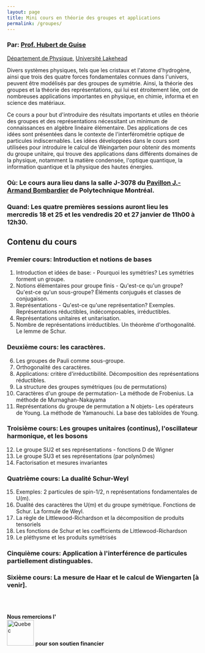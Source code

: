 ```yaml
---
layout: page
title: Mini cours en théorie des groupes et applications
permalink: /groupes/
---
```


### Par: [Prof. Hubert de Guise](https://hdeguise.lakeheadu.ca/)

[Département de Physique](http://physics.lakeheadu.ca/), [Université Lakehead](https://www.lakeheadu.ca/)

Divers systèmes physiques, tels que les cristaux et l'atome d'hydrogène, ainsi que trois des quatre forces fondamentales connues dans l'univers, peuvent être modélisés par des groupes de symétrie. Ainsi, la théorie des groupes et la théorie des représentations, qui lui est étroitement liée, ont de nombreuses applications importantes en physique, en chimie, informa et en science des matériaux. 

Ce cours a pour but d'introduire des résultats importants et utiles en théorie des groupes et des représentations nécessitant un minimum de connaissances en algèbre linéaire élémentaire. Des applications de ces idées sont présentées dans le contexte de l'interférométrie optique de particules indiscernables.
Les idées développées dans le cours sont utilisées pour introduire le calcul de Weingarten pour obtenir des moments du groupe unitaire, qui trouve des applications dans différents domaines de la physique, notamment la matière condensée, l'optique quantique, la information quantique et la physique des hautes énergies.

### **Où:** Le cours aura lieu dans la salle J-3078 du [Pavillon J.-Armand Bombardier](https://goo.gl/maps/1S9a2QX2gMcuWtEd7) de Polytechnique Montréal.

### **Quand:** Les quatre premières sessions auront lieu les mercredis 18 et 25 et les vendredis 20 et 27 janvier de 11h00 à 12h30.  


## Contenu du cours

### Premier cours: Introduction et notions de bases
1. Introduction et idées de base: - Pourquoi les symétries?  Les symétries forment un groupe.
2. Notions élémentaires pour groupe finis - Qu'est-ce qu'un groupe?  Qu'est-ce qu'un sous-groupe?  Éléments conjugués et classes de conjugaison.
3. Représentations - Qu'est-ce qu'une représentation?  Exemples.  Représentations réductibles, indécomposables, irréductibles.
4. Représentations unitaires et unitarisation.
5. Nombre de représentations irréductibles.  Un théorème d'orthogonalité.  Le lemme de Schur.

### Deuxième cours: les caractères.
6. Les groupes de Pauli comme sous-groupe.
7. Orthogonalité des caractères.
8. Applications: critère d'irréductibilité.  Décomposition des représentations réductibles.
9. La structure des groupes symétriques (ou de permutations)
10. Caractères  d'un groupe de permutation- La méthode de Frobenius.  La méthode de Murnaghan-Nakayama
11. Représentations du groupe de permutation a N objets- Les opérateurs de Young.  La méthode de Yamanouchi.  La base des tabloïdes de Young.

### Troisième cours: Les groupes unitaires (continus), l'oscillateur harmonique, et les bosons
12. Le groupe SU2 et ses représentations - fonctions D de Wigner
13. Le groupe SU3 et ses représentations (par polynômes)
14. Factorisation et mesures invariantes

### Quatrième cours: La dualité Schur-Weyl
15. Exemples: 2 particules de spin-1/2, n représentations fondamentales de U(m).
16. Dualité des caractères the U(m) et du groupe symétrique.  Fonctions de Schur.  La formule de Weyl.
17. La règle de Littlewood-Richardson et la décomposition de produits tensoriels
18. Les fonctions de Schur et les coefficients de Littlewood-Richardson
19. Le pléthysme et les produits symétrisés

### Cinquième cours: Application à l'interférence de particules partiellement distinguables.

### Sixième cours: La mesure de Haar et le calcul de Wiengarten [à venir].



<br>
<br>


**Nous remercions l'**  
<img src="https://github.com/polyquantique/polyquantique.github.io/raw/master/assets/images/acfas.svg"
     alt="Quebec"
     width="70" 
     height="67"
     /> **pour son soutien financier**

<br>
<br>
